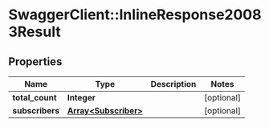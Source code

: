 # SwaggerClient::InlineResponse20083Result

## Properties
Name | Type | Description | Notes
------------ | ------------- | ------------- | -------------
**total_count** | **Integer** |  | [optional] 
**subscribers** | [**Array&lt;Subscriber&gt;**](Subscriber.md) |  | [optional] 


